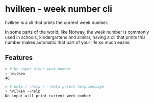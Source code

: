 # hvilken - week number cli


hvilken is a cli that prints the current week number.

In some parts of the world, like Norway, the week number is commonly used in schools, kindergartens and similar, having a cli that prints this number makes automatic that part of your life so much easier.

## Features

```zsh
> # No input gives week number
> hvilken
40

> # help / -help / --help prints help message
> hvilken --help
No input will print current week number
```
